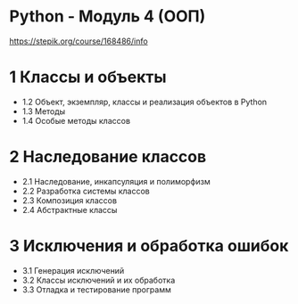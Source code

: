 # Python - Модуль 4 (ООП)
https://stepik.org/course/168486/info

# 1 Классы и объекты
- 1.2 Объект, экземпляр, классы и реализация объектов в Python
- 1.3 Методы
- 1.4 Особые методы классов

# 2 Наследование классов
- 2.1 Наследование, инкапсуляция и полиморфизм
- 2.2 Разработка системы классов
- 2.3 Композиция классов
- 2.4 Абстрактные классы

# 3 Исключения и обработка ошибок
- 3.1 Генерация исключений
- 3.2 Классы исключений и их обработка
- 3.3 Отладка и тестирование программ